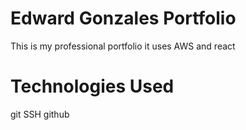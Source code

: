 # Edward Gonzales Portfolio

This is my professional portfolio it uses AWS and react


# Technologies Used

git
SSH
github
